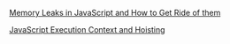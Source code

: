 <a href="https://auth0.com/blog/four-types-of-leaks-in-your-javascript-code-and-how-to-get-rid-of-them/"> Memory Leaks in JavaScript and How to Get Ride of them </a>

<a href="https://www.freecodecamp.org/news/javascript-execution-context-and-hoisting/"> JavaScript Execution Context and Hoisting </a>